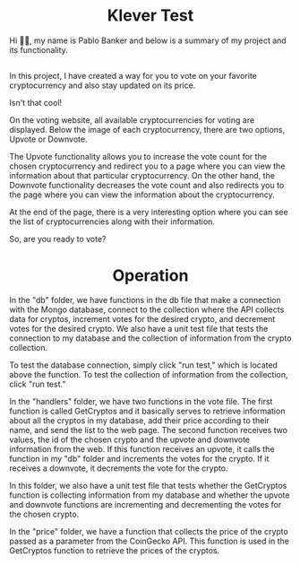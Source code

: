 <h1 align="center">Klever Test</h1>

Hi :technologist:, my name is Pablo Banker and below is a summary of my project and its functionality.
##
In this project, I have created a way for you to vote on your favorite cryptocurrency and also stay updated on its price.
<p>Isn't that cool!</p>
<p>On the voting website, all available cryptocurrencies for voting are displayed. Below the image of each cryptocurrency, there are two options, Upvote or Downvote.</p>
<p></p>
The Upvote functionality allows you to increase the vote count for the chosen cryptocurrency and redirect you to a page where you can view the information about that particular cryptocurrency. 
On the other hand, the Downvote functionality decreases the vote count and also redirects you to the page where you can view the information about the cryptocurrency.
<p>At the end of the page, there is a very interesting option where you can see the list of cryptocurrencies along with their information.</p>
<p> </p>
<p> </p>
So, are you ready to vote?

<h1 align="center">Operation</h1>


In the "db" folder, we have functions in the db file that make a connection with the Mongo database, connect to the collection where the API collects data for cryptos, increment votes for the desired crypto, and decrement votes for the desired crypto. We also have a unit test file that tests the connection to my database and the collection of information from the crypto collection.

To test the database connection, simply click "run test," which is located above the function. To test the collection of information from the collection, click "run test."

In the "handlers" folder, we have two functions in the vote file. The first function is called GetCryptos and it basically serves to retrieve information about all the cryptos in my database, add their price according to their name, and send the list to the web page. The second function receives two values, the id of the chosen crypto and the upvote and downvote information from the web. If this function receives an upvote, it calls the function in my "db" folder and increments the votes for the crypto. If it receives a downvote, it decrements the vote for the crypto.

In this folder, we also have a unit test file that tests whether the GetCryptos function is collecting information from my database and whether the upvote and downvote functions are incrementing and decrementing the votes for the chosen crypto.

In the "price" folder, we have a function that collects the price of the crypto passed as a parameter from the CoinGecko API. This function is used in the GetCryptos function to retrieve the prices of the cryptos.




